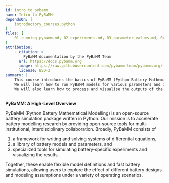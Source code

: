 ```yaml
---
id: intro_to_pybamm
name: Intro to PyBaMM
dependsOn: [
    introductory_courses.python
]
files: [
    01_running_pybamm.md, 02_experiments.md, 03_parameter_values.md, 04_outputs.md, 05_using_submodels.md, 06_final_exercises.md
]
attribution: 
    - citation: >
        PyBaMM documentation by the PyBaMM Team
      url: https://docs.pybamm.org
      image: https://raw.githubusercontent.com/pybamm-team/pybamm.org/main/static/images/pybamm_logo.svg
      license: BSD-3
summary: |
    This course introduces the basics of PyBaMM (Python Battery Mathematical Modelling), an open-source battery simulation package written in Python.
    We will learn how to run PyBaMM models for various parameters and operating conditions.
    We will also learn how to process and visualise the outputs of the models.
---
```


**PyBaMM: A High-Level Overview**

PyBaMM (Python Battery Mathematical Modelling) is an open-source battery simulation package written in Python. Our mission is to accelerate battery modelling research by providing open-source tools for multi-institutional, interdisciplinary collaboration. Broadly, PyBaMM consists of
1. a framework for writing and solving systems of differential equations,
2. a library of battery models and parameters, and
3. specialized tools for simulating battery-specific experiments and visualizing the results.

Together, these enable flexible model definitions and fast battery simulations, allowing users to explore the effect of different battery designs and modeling assumptions under a variety of operating scenarios.